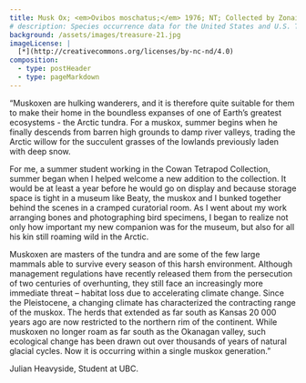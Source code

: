 ```yaml
---
title: Musk Ox; <em>Ovibos moschatus;</em> 1976; NT; Collected by Zonailo Family
# description: Species occurrence data for the United States and U.S. Territories.
background: /assets/images/treasure-21.jpg
imageLicense: |
  [*](http://creativecommons.org/licenses/by-nc-nd/4.0)
composition:
  - type: postHeader
  - type: pageMarkdown
---
```


“Muskoxen are hulking wanderers, and it is therefore quite suitable for them to make their home in the boundless expanses of one of Earth’s greatest ecosystems - the Arctic tundra. For a muskox, summer begins when he finally descends from barren high grounds to damp river valleys, trading the Arctic willow for the succulent grasses of the lowlands previously laden with deep snow.

For me, a summer student working in the Cowan Tetrapod Collection, summer began when I helped welcome a new addition to the collection. It would be at least a year before he would go on display and because storage space is tight in a museum like Beaty, the muskox and I bunked together behind the scenes in a cramped curatorial room. As I went about my work arranging bones and photographing bird specimens, I began to realize not only how important my new companion was for the museum, but also for all his kin still roaming wild in the Arctic.

Muskoxen are masters of the tundra and are some of the few large mammals able to survive every season of this harsh environment. Although management regulations have recently released them from the persecution of two centuries of overhunting, they still face an increasingly more immediate threat – habitat loss due to accelerating climate change. Since the Pleistocene, a changing climate has characterized the contracting range of the muskox. The herds that extended as far south as Kansas 20 000 years ago are now restricted to the northern rim of the continent. While muskoxen no longer roam as far south as the Okanagan valley, such ecological change has been drawn out over thousands of years of natural glacial cycles. Now it is occurring within a single muskox generation.”

Julian Heavyside, Student at UBC.